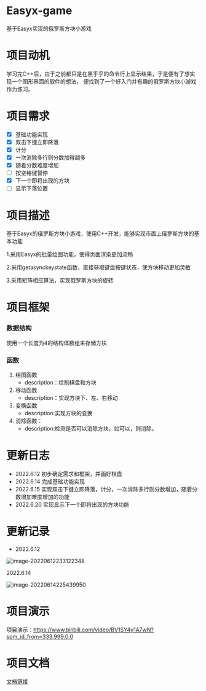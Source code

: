 # Easyx-game
基于Easyx实现的俄罗斯方块小游戏

# 项目动机
学习完C++后，由于之前都只是在黑乎乎的命令行上显示结果，于是便有了想实现一个图形界面的软件的想法，
便找到了一个好入门并有趣的俄罗斯方块小游戏作为练习。

# 项目需求

- [x] 基础功能实现
- [x] 双击下键立即降落
- [x] 计分
- [x] 一次消除多行则分数加得越多
- [x] 随着分数难度增加
- [ ] 按空格键暂停
- [x] 下一个即将出现的方块
- [ ] 显示下落位置

# 项目描述
基于Easyx的俄罗斯方块小游戏，使用C++开发，能够实现市面上俄罗斯方块的基本功能

1.采用Easyx的批量绘图功能，使得页面渲染更加流畅

2.采用getasynckeystate函数，直接获取键盘按键状态，使方块移动更加灵敏

3.采用矩阵相应算法，实现俄罗斯方块的旋转

# 项目框架

### 数据结构

使用一个长度为4的结构体数组来存储方块

### 函数

1. 绘图函数
    * description：绘制棋盘和方块
2. 移动函数
    * description：实现方块下、左、右移动
3. 变换函数
    * description:实现方块的变换
4. 消除函数：
    * description:检测是否可以消除方块，如可以，则消除。


# 更新日志

* 2022.6.12 初步确定需求和框架，并画好棋盘
* 2022.6.14 完成基础功能实现
* 2022.6.15 实现双击下键立即降落，计分，一次消除多行则分数增加，随着分数增加难度增加的功能
* 2022.6.20 实现显示下一个即将出现的方块功能


# 更新记录

* 2022.6.12

![image-20220612233122348](https://s2.loli.net/2022/06/12/QJP8rBZnXKmq4gU.png)

2022.6.14

![image-20220614225439950](https://s2.loli.net/2022/06/14/rm2i1fUo6tAGKsW.png)

# 项目演示
项目演示：https://www.bilibili.com/video/BV1SY4y1A7wN?spm_id_from=333.999.0.0

# 项目文档
[文档链接](https://github.com/Marhoosh/Easyx-game/blob/main/%E4%BF%84%E7%BD%97%E6%96%AF%E6%96%B9%E5%9D%97/%E6%96%87%E6%A1%A3.md)




